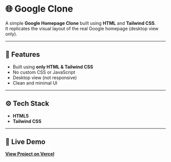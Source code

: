 # 🌐 Google Clone

A simple **Google Homepage Clone** built using **HTML** and **Tailwind CSS**.  
It replicates the visual layout of the real Google homepage (desktop view only).

---

## 🧩 Features

- Built using **only HTML & Tailwind CSS**
- No custom CSS or JavaScript
- Desktop view (not responsive)
- Clean and minimal UI

---

## ⚙️ Tech Stack

- **HTML5**
- **Tailwind CSS**

---

## 🚀 Live Demo

**[View Project on Vercel](https://blinkit-clone-ayush.vercel.app)**  